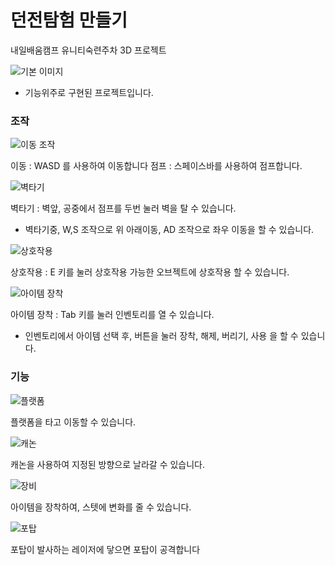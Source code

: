 # 던전탐험 만들기
 내일배움캠프 유니티숙련주차 3D 프로젝트

![기본 이미지](https://laced-rutabaga-712.notion.site/image/https%3A%2F%2Fprod-files-secure.s3.us-west-2.amazonaws.com%2Ff3d7f86c-cdab-4d84-9092-b767f79f7186%2Fb001cb97-8ae4-4c57-a71c-bcb437da5550%2F%25EC%258A%25A4%25ED%2581%25AC%25EB%25A6%25B0%25EC%2583%25B7(1133).png?table=block&id=12f43507-6cd3-80d3-afbb-ffea6487e30e&spaceId=f3d7f86c-cdab-4d84-9092-b767f79f7186&width=1360&userId=&cache=v2)

- 기능위주로 구현된 프로젝트입니다.

### 조작
![이동 조작](https://file.notion.so/f/f/f3d7f86c-cdab-4d84-9092-b767f79f7186/b7cb38ae-371a-4182-adac-40b708c892c9/MoveAndJump.gif?table=block&id=12f43507-6cd3-800b-b306-ff3ac5b006b3&spaceId=f3d7f86c-cdab-4d84-9092-b767f79f7186&expirationTimestamp=1730340000000&signature=7GBZgeOF7Qz0OTNOWOgMMwytxD_0xTIJ0jinhuFk4Ow)

이동 : WASD 를 사용하여 이동합니다
점프 : 스페이스바를 사용하여 점프합니다.

![벽타기](https://file.notion.so/f/f/f3d7f86c-cdab-4d84-9092-b767f79f7186/936c8580-8e63-4ca7-9fd9-8d7de2dd504b/Clamb.gif?table=block&id=12f43507-6cd3-8076-a009-f0f3d847b835&spaceId=f3d7f86c-cdab-4d84-9092-b767f79f7186&expirationTimestamp=1730340000000&signature=90cyZs2-O4BQc6KVdiMepzNyV8ilNKS6ng9c-x1jNJc)

벽타기 : 벽앞, 공중에서 점프를 두번 눌러 벽을 탈 수 있습니다.

- 벽타기중, W,S 조작으로 위 아래이동, AD 조작으로 좌우 이동을 할 수 있습니다.

![상호작용](https://file.notion.so/f/f/f3d7f86c-cdab-4d84-9092-b767f79f7186/20d98227-ab18-4b52-974b-e25acd68efa8/Interaction.gif?table=block&id=12f43507-6cd3-8029-bac5-c10a5a424ee9&spaceId=f3d7f86c-cdab-4d84-9092-b767f79f7186&expirationTimestamp=1730340000000&signature=41KrW19q3b23BKmcZutK44poi7SephZNksEshN4Jbeg)

상호작용 : E 키를 눌러 상호작용 가능한 오브젝트에 상호작용 할 수 있습니다.

![아이템 장착](https://file.notion.so/f/f/f3d7f86c-cdab-4d84-9092-b767f79f7186/c4e26f0a-3bc5-4836-9c38-05b5d418f170/Item.gif?table=block&id=12f43507-6cd3-805f-858e-ea027f1110d9&spaceId=f3d7f86c-cdab-4d84-9092-b767f79f7186&expirationTimestamp=1730340000000&signature=SXit3ln27c-JPmJt_xbM0YtDvCfe8ziBMoKWFDArSpA)

아이템 장착 : Tab 키를 눌러 인벤토리를 열 수 있습니다. 
- 인벤토리에서 아이템 선택 후, 버튼을 눌러 장착, 해제, 버리기, 사용 을 할 수 있습니다.

### 기능

![플랫폼](https://file.notion.so/f/f/f3d7f86c-cdab-4d84-9092-b767f79f7186/a51076ab-7200-41a7-88f4-8fdb5a7f30d6/Platform.gif?table=block&id=12f43507-6cd3-80ce-9139-c76c0be2f14e&spaceId=f3d7f86c-cdab-4d84-9092-b767f79f7186&expirationTimestamp=1730340000000&signature=kBI66fPsK0XvoWfLTgxqigj-sjuyNtGJI6pjVW4Beao)

플랫폼을 타고 이동할 수 있습니다.

![캐논](https://file.notion.so/f/f/f3d7f86c-cdab-4d84-9092-b767f79f7186/857d1b1b-fa59-4076-9b99-e17330434026/Canon.gif?table=block&id=12f43507-6cd3-80df-a7ce-edd2c1c505cb&spaceId=f3d7f86c-cdab-4d84-9092-b767f79f7186&expirationTimestamp=1730340000000&signature=cYkScizM5DmETCNhgRMU7YaR8mbd67aEmJFkTE6Cymc)

캐논을 사용하여 지정된 방향으로 날라갈 수 있습니다.

![장비](https://file.notion.so/f/f/f3d7f86c-cdab-4d84-9092-b767f79f7186/4cfac3c3-9825-4751-acef-7b2944ae4ba3/ItemStat.gif?table=block&id=12f43507-6cd3-8024-8c07-dde01bb4fe9a&spaceId=f3d7f86c-cdab-4d84-9092-b767f79f7186&expirationTimestamp=1730340000000&signature=JiEsvOoGO5usEbM2tQSzVPrL_cHnl6-ZPSkORLs_-74)

아이템을 장착하여, 스텟에 변화를 줄 수 있습니다.

![포탑](https://file.notion.so/f/f/f3d7f86c-cdab-4d84-9092-b767f79f7186/897f8169-a60b-4b7a-bca6-7d80027f17bb/Turret.gif?table=block&id=12f43507-6cd3-80b5-aa4e-e04c2dbdad9d&spaceId=f3d7f86c-cdab-4d84-9092-b767f79f7186&expirationTimestamp=1730340000000&signature=RkXV98MPkFm_CpNE9Gbipns1eWVRFqkEIbnwfApO990)

포탑이 발사하는 레이저에 닿으면 포탑이 공격합니다
